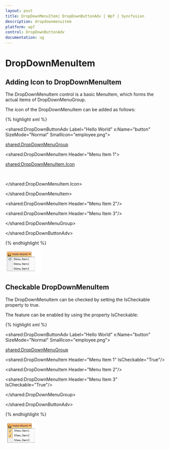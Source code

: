 ```yaml
---
layout: post
title: DropDownMenuItem| DropDownButtonAdv | Wpf | Syncfusion
description: dropdownmenuitem
platform: wpf
control: DropDownButtonAdv
documentation: ug
---
```


# DropDownMenuItem

## Adding Icon to DropDownMenuItem

The DropDownMenuItem control is a basic MenuItem, which forms the actual items of DropDownMenuGroup. 

The icon of the DropDownMenuItem can be added as follows:



{% highlight xml %}

<shared:DropDownButtonAdv Label="Hello World" x:Name="button" SizeMode="Normal" SmallIcon="employee.png">

<shared:DropDownMenuGroup>

<shared:DropDownMenuItem Header="Menu Item 1">

<shared:DropDownMenuItem.Icon>

<Image Source="Images/Home.png"/>

</shared:DropDownMenuItem.Icon>

</shared:DropDownMenuItem>

<shared:DropDownMenuItem Header="Menu Item 2"/>

<shared:DropDownMenuItem Header="Menu Item 3"/>

</shared:DropDownMenuGroup>

</shared:DropDownButtonAdv>

{% endhighlight %}

![](DropDownMenuItem_images/DropDownMenuItem_img1.png)



## Checkable DropDownMenuItem

The DropDownMenuItem can be checked by setting the IsCheckable property to true. 

The feature can be enabled by using the property IsCheckable:



{% highlight xml %}

<shared:DropDownButtonAdv Label="Hello World" x:Name="button" SizeMode="Normal" SmallIcon="employee.png">

<shared:DropDownMenuGroup>

<shared:DropDownMenuItem Header="Menu Item 1" IsCheckable="True"/>

<shared:DropDownMenuItem Header="Menu Item 2"/>

<shared:DropDownMenuItem Header="Menu Item 3" IsCheckable="True"/>

</shared:DropDownMenuGroup>

</shared:DropDownButtonAdv>

{% endhighlight %}

![](DropDownMenuItem_images/DropDownMenuItem_img2.png)




